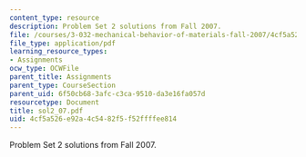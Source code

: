 ```yaml
---
content_type: resource
description: Problem Set 2 solutions from Fall 2007.
file: /courses/3-032-mechanical-behavior-of-materials-fall-2007/4cf5a526e92a4c5482f5f52ffffee814_sol2_07.pdf
file_type: application/pdf
learning_resource_types:
- Assignments
ocw_type: OCWFile
parent_title: Assignments
parent_type: CourseSection
parent_uid: 6f50cb68-3afc-c3ca-9510-da3e16fa057d
resourcetype: Document
title: sol2_07.pdf
uid: 4cf5a526-e92a-4c54-82f5-f52ffffee814
---
```

Problem Set 2 solutions from Fall 2007.

